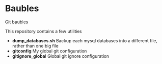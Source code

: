 Baubles
=======

Git baubles

This repository contains a few utilities

- **dump_databases.sh** Backup each mysql databases into a different file, rather than one big file
- **gitconfig** My global git configuration
- **gitignore_global**  Global git ignore configuration
